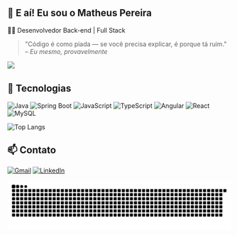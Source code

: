 ## 👋 E aí! Eu sou o Matheus Pereira

👨‍💻 Desenvolvedor Back-end | Full Stack 



> "Código é como piada — se você precisa explicar, é porque tá ruim."  
> <em>– Eu mesmo, provavelmente</em>

<img src="https://media1.giphy.com/media/v1.Y2lkPTc5MGI3NjExM3gxNGlsbGt6ZmczaHoyYXE2czR5bXAyY2htbXF3OHU1YXd5OHV0NSZlcD12MV9pbnRlcm5hbF9naWZfYnlfaWQmY3Q9Zw/57ZvMMkuBIVMlU88Yh/giphy.gif" width="500"/>


## 🚀 Tecnologias

![Java](https://img.shields.io/badge/Java-ED8B00?style=for-the-badge&logo=java&logoColor=white)
![Spring Boot](https://img.shields.io/badge/-Spring_Boot-6DB33F?style=for-the-badge&logo=spring-boot&logoColor=white)
![JavaScript](https://img.shields.io/badge/-JavaScript-F7DF1E?style=for-the-badge&logo=javascript&logoColor=black)
![TypeScript](https://img.shields.io/badge/-TypeScript-3178C6?style=for-the-badge&logo=typescript&logoColor=white)
![Angular](https://img.shields.io/badge/-Angular-DD0031?style=for-the-badge&logo=angular&logoColor=white)
![React](https://img.shields.io/badge/React-20232A?style=for-the-badge&logo=react&logoColor=61DAFB)
![MySQL](https://img.shields.io/badge/-MySQL-4479A1?style=for-the-badge&logo=mysql&logoColor=white)



![Top Langs](https://github-readme-stats.vercel.app/api/top-langs/?username=matheuspereira35&layout=compact&theme=radical)


## 📫 Contato

[![Gmail](https://img.shields.io/badge/-Gmail-D14836?style=flat&logo=gmail&logoColor=white)](mailto:matheuspereira.dev04@email.com)
[![LinkedIn](https://img.shields.io/badge/LinkedIn-0077B5?style=flat&logo=linkedin&logoColor=white)](https://www.linkedin.com/in/matheuspereiraandrade/)



![snake gif](https://github.com/matheuspereira35/matheuspereira35/blob/output/github-contribution-grid-snake.svg)
